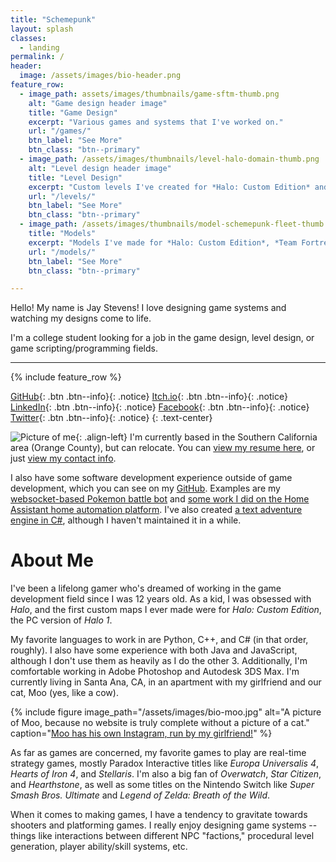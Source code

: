 ```yaml
---
title: "Schemepunk"
layout: splash
classes:
  - landing
permalink: /
header:
  image: /assets/images/bio-header.png
feature_row:
  - image_path: assets/images/thumbnails/game-sftm-thumb.png
    alt: "Game design header image"
    title: "Game Design"
    excerpt: "Various games and systems that I've worked on."
    url: "/games/"
    btn_label: "See More"
    btn_class: "btn--primary"
  - image_path: /assets/images/thumbnails/level-halo-domain-thumb.png
    alt: "Level design header image"
    title: "Level Design"
    excerpt: "Custom levels I've created for *Halo: Custom Edition* and *Team Fortress 2*."
    url: "/levels/"
    btn_label: "See More"
    btn_class: "btn--primary"
  - image_path: /assets/images/thumbnails/model-schemepunk-fleet-thumb.png
    title: "Models"
    excerpt: "Models I've made for *Halo: Custom Edition*, *Team Fortress 2*, and my own games."
    url: "/models/"
    btn_label: "See More"
    btn_class: "btn--primary"

---
```


Hello! My name is Jay Stevens! I love designing game systems and watching my designs come to life.

I'm a college student looking for a job in the game design, level design, or game scripting/programming fields. 

---

{% include feature_row %}

[GitHub](https://github.com/jay2645){: .btn .btn--info}{: .notice} [Itch.io](https://jay2645.itch.io/){: .btn .btn--info}{: .notice} [LinkedIn](https://www.linkedin.com/in/jay2645/){: .btn .btn--info}{: .notice} [Facebook](https://facebook.com/jay2645){: .btn .btn--info}{: .notice} [Twitter](https://twitter.com/schemepunk){: .btn .btn--info}{: .notice}
{: .text-center}

![Picture of me]("/assets/images/bio-photo-small.png"){: .align-left} I'm currently based in the Southern California area (Orange County), but can relocate. You can [view my resume here](/resume), or just [view my contact info](/about).

I also have some software development experience outside of game development, which you can see on my [GitHub](https://github.com/Jay2645). Examples are my [websocket-based Pokemon battle bot](https://github.com/Jay2645/Geniusect-2.0) and [some work I did on the Home Assistant home automation platform](https://github.com/Jay2645/home-assistant/tree/add-todoist). I've also created [a text adventure engine in C#](https://github.com/Jay2645/text-adventure), although I haven't maintained it in a while.

# About Me

I've been a lifelong gamer who's dreamed of working in the game development field since I was 12 years old. As a kid, I was obsessed with *Halo*, and the first custom maps I ever made were for *Halo: Custom Edition*, the PC version of *Halo 1*.

My favorite languages to work in are Python, C++, and C# (in that order, roughly). I also have some experience with both Java and JavaScript, although I don't use them as heavily as I do the other 3. Additionally, I'm comfortable working in Adobe Photoshop and Autodesk 3DS Max. I'm currently living in Santa Ana, CA, in an apartment with my girlfriend and our cat, Moo (yes, like a cow).

{% include figure image_path="/assets/images/bio-moo.jpg" alt="A picture of Moo, because no website is truly complete without a picture of a cat." caption="[Moo has his own Instagram, run by my girlfriend!](https://www.instagram.com/the_moo_cat__/)" %}

As far as games are concerned, my favorite games to play are real-time strategy games, mostly Paradox Interactive titles like *Europa Universalis 4*, *Hearts of Iron 4*, and *Stellaris*. I'm also a big fan of *Overwatch*, *Star Citizen*, and *Hearthstone*, as well as some titles on the Nintendo Switch like *Super Smash Bros. Ultimate* and *Legend of Zelda: Breath of the Wild*.

When it comes to making games, I have a tendency to gravitate towards shooters and platforming games. I really enjoy designing game systems -- things like interactions between different NPC "factions," procedural level generation, player ability/skill systems, etc.